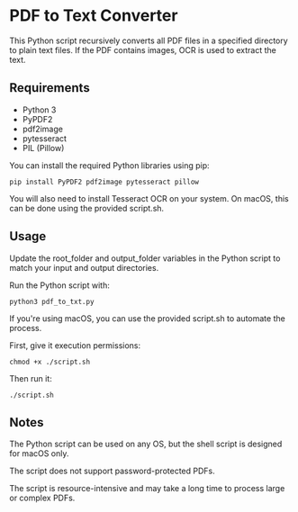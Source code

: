 # PDF to Text Converter

This Python script recursively converts all PDF files in a specified directory to plain text files. If the PDF contains images, OCR is used to extract the text.

## Requirements

- Python 3
- PyPDF2
- pdf2image
- pytesseract
- PIL (Pillow)

You can install the required Python libraries using pip:

```pip install PyPDF2 pdf2image pytesseract pillow```

You will also need to install Tesseract OCR on your system. On macOS, this can be done using the provided script.sh.

## Usage

Update the root_folder and output_folder variables in the Python script to match your input and output directories.

Run the Python script with:

```python3 pdf_to_txt.py```

If you're using macOS, you can use the provided script.sh to automate the process.

First, give it execution permissions:

```chmod +x ./script.sh```

Then run it:

```./script.sh```

## Notes

The Python script can be used on any OS, but the shell script is designed for macOS only.

The script does not support password-protected PDFs.

The script is resource-intensive and may take a long time to process large or complex PDFs.